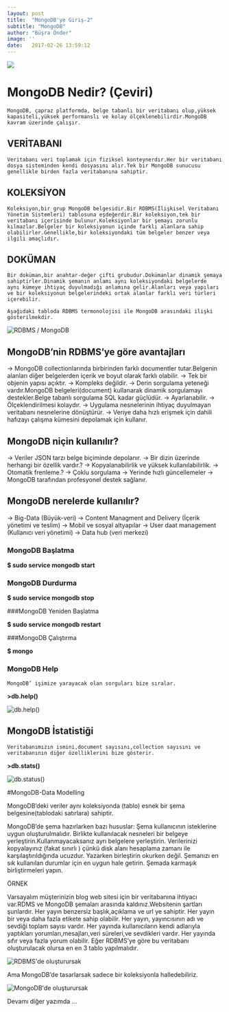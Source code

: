 ```yaml
---
layout: post
title:  "MongoDB'ye Giriş-2"
subtitle: "MongoDB"
author: "Büşra Önder"
image: ''
date:   2017-02-26 13:59:12
---
```

<img src="/img/mongodb.png">

# MongoDB Nedir? (Çeviri)

	MongoDB, çapraz platformda, belge tabanlı bir veritabanı olup,yüksek kapasiteli,yüksek performanslı ve kolay ölçeklenebilirdir.MongoDB kavram üzerinde çalışır.

## VERİTABANI
	
	Veritabanı veri toplamak için fiziksel konteynerdır.Her bir veritabanı  dosya sisteminden kendi dosyasını alır.Tek bir MongoDB sunucusu genellikle birden fazla veritabanına sahiptir.

## KOLEKSİYON

	Koleksiyon,bir grup MongoDB belgesidir.Bir RDBMS(İlişkisel Veritabanı Yönetim Sistemleri) tablosuna eşdeğerdir.Bir koleksiyon,tek bir veritabanı içerisinde bulunur.Koleksiyonlar bir şemayı zorunlu kılmazlar.Belgeler bir koleksiyonun içinde farklı alanlara sahip olabilirler.Genellikle,bir koleksiyondaki tüm belgeler benzer veya ilgili amaçlıdır.

## DOKÜMAN

	Bir doküman,bir anahtar-değer çifti grubudur.Dokümanlar dinamik şemaya sahiptirler.Dinamik şemanın anlamı aynı koleksiyondaki belgelerde  aynı kümeye ihtiyaç duyulmadığı anlamına gelir.Alanları veya yapıları ve bir koleksiyonun belgelerindeki ortak alanlar farklı veri türleri içerebilir.

	Aşağıdaki tabloda RDBMS termonolojisi ile MongoDB arasındaki ilişki gösterilmekdir.

![RDBMS / MongoDB](/img/rdbms-mongodb.png)

## MongoDB’nin  RDBMS’ye göre avantajları

-> MongoDB collectionlarında birbirinden farklı documentler tutar.Belgenin alanları diğer belgelerden içerik ve boyut olarak farklı olabilir.
-> Tek bir objenin yapısı açıktır.
-> Kompleks değildir.
-> Derin sorgulama yeteneği vardır.MongoDB belgeleri(document) kullanarak dinamik sorgulamayı destekler.Belge tabanlı sorgulama SQL kadar güçlüdür.
-> Ayarlanabilir.
-> Ölçeklendirilmesi kolaydır.
-> Uygulama nesnelerinin ihtiyaç duyulmayan veritabanı nesnelerine dönüştürür.
-> Veriye daha hızlı erişmek için dahili hafızayı çalışma kümesini depolamak için kullanır.

## MongoDB niçin kullanılır?

-> Veriler JSON tarzı belge biçiminde depolanır.
-> Bir dizin üzerinde herhangi bir özellik vardır.?
-> Kopyalanabilirlik ve yüksek kullanılabilirlik.
-> Otomatik frenleme.?
-> Çoklu sorgulama
-> Yerinde hızlı güncellemeler
-> MongoDB tarafından profesyonel destek sağlanır.

## MongoDB nerelerde kullanılır?
-> Big-Data (Büyük-veri)
-> Content Managment and Delivery (İçerik yönetimi ve teslim)
-> Mobil ve sosyal altyapılar
-> User daat management (Kullanıcı veri yönetimi)
-> Data hub (veri merkezi)

### MongoDB Başlatma

<b> $ sudo service mongodb start </b>

### MongoDB Durdurma

<b>	$ sudo service mongodb stop </b>

###MongoDB Yeniden Başlatma

<b>	$ sudo service mongodb restart </b>

###MongoDB Çalıştırma

<b>	$ mongo </b>


### MongoDB Help
	MongoDB’ işimize yarayacak olan sorguları bize sıralar.

<b>	>db.help() </b>

![db.help() ](/img/dbhelp.png)

## MongoDB İstatistiği
	Veritabanımızın ismini,document sayısını,collection sayısını ve veritabanının diğer özelliklerini bize gösterir.

<b>	>db.stats() </b>

![db.status()](img/dbstats.png)

#MongoDB-Data Modelling
	
MongoDB’deki veriler aynı koleksiyonda (tablo) esnek bir şema belgesine(tablodaki satırlara) sahiptir.

MongoDB’de şema hazırlarken bazı hususlar:
Şema kullanıcının isteklerine uygun oluşturulmalıdır.
Birlikte kullanılacak nesneleri bir belgeye yerleştirin.Kullanmayacaksanız ayrı belgelere yerleştirin.
Verilerinizi kopyalayınız (fakat sınırlı ) çünkü disk alanı hesaplama zamanı ile karşılaştırıldığında ucuzdur.
Yazarken birleştirin okurken değil.
Şemanızı en sık kullanılan durumlar için en uygun hale getirin.
Şemada karmaşık birliştirmeleri yapın.

ÖRNEK

Varsayalım   müşterinizin blog web sitesi için bir veritabanına ihtiyacı var.RDMS ve MongoDB şemaları arasında kaldınız.Websitenin şartları şunlardır.
Her yayın benzersiz başlık,açıklama ve url ye sahiptir.
Her yayın bir veya daha fazla etikete sahip olabilir.
Her yayın, yayıncısının adı ve sevdiği toplam sayısı vardır.
Her yayında kullanıcıların kendi adlarıyla yaptıkları yorumları,mesajları,veri süreleri,ve sevdikleri vardır.
Her yayında sıfır veya fazla yorum olabilir.
Eğer RDBMS’ye göre bu veritabanı oluşturulacak olursa en en 3 tablo yapılmalıdır.

![RDBMS'de oluşturursak](img/dbRDBMS.png)

Ama MongoDB’de tasarlarsak sadece bir koleksiyonla halledebiliriz.

![MongoDB'de oluşturursak](img/dbMongo.png)

Devamı diğer yazımda ...
